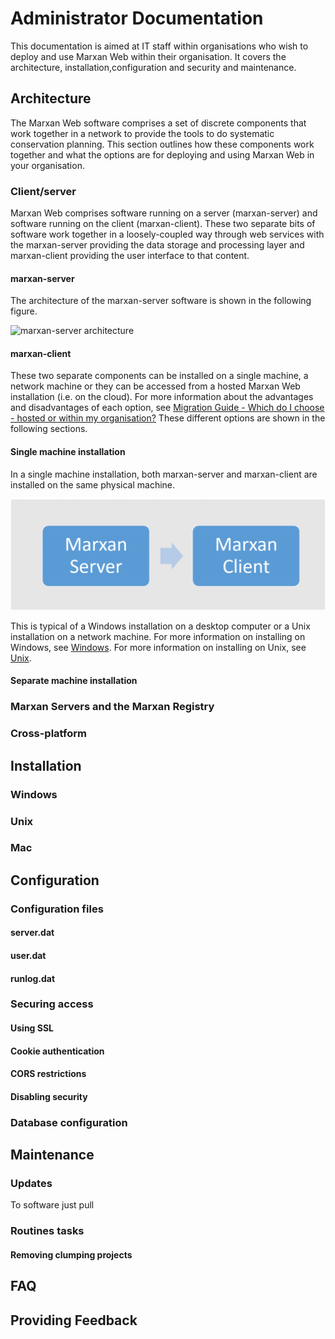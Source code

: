 # Administrator Documentation
This documentation is aimed at IT staff within organisations who wish to deploy and use Marxan Web within their organisation. It covers the architecture, installation,configuration and security and maintenance.  

## Architecture
The Marxan Web software comprises a set of discrete components that work together in a network to provide the tools to do systematic conservation planning. This section outlines how these components work together and what the options are for deploying and using Marxan Web in your organisation.  

### Client/server
Marxan Web comprises software running on a server (marxan-server) and software running on the client (marxan-client). These two separate bits of software work together in a loosely-coupled way through web services with the marxan-server providing the data storage and processing layer and marxan-client providing the user interface to that content. 

#### marxan-server
The architecture of the marxan-server software is shown in the following figure. 

<img src='images/admin_marxan-server.png' title='marxan-server architecture' class='docsImage2'>



#### marxan-client  
These two separate components can be installed on a single machine, a network machine or they can be accessed from a hosted Marxan Web installation (i.e. on the cloud). For more information about the advantages and disadvantages of each option, see [Migration Guide - Which do I choose - hosted or within my organisation?](/docs_migration.md#which-do-i-choose-hosted-or-within-my-organisation)
These different options are shown in the following sections. 

#### Single machine installation
In a single machine installation, both marxan-server and marxan-client are installed on the same physical machine.

<img src='images/admin_single_machine.png' title='Single machine installation' class='docsImage2'>

This is typical of a Windows installation on a desktop computer or a Unix installation on a network machine. For more information on installing on Windows, see [Windows](#windows). For more information on installing on Unix, see [Unix](#unix).  



#### Separate machine installation


### Marxan Servers and the Marxan Registry

### Cross-platform
### 
## Installation
### Windows
### Unix
### Mac
## Configuration
### Configuration files
#### server.dat
#### user.dat
#### runlog.dat
### Securing access
#### Using SSL
#### Cookie authentication
#### CORS restrictions
#### Disabling security
### Database configuration
## Maintenance
### Updates 
To software just pull
### Routines tasks
#### Removing clumping projects
## FAQ
## Providing Feedback
